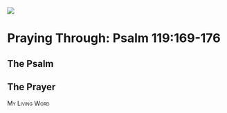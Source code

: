<img class="intro-right" src="/images/art-paris-psalter.jpg">

# Praying Through: Psalm 119:169-176

## The Psalm

## The Prayer

<div style="font-variant: small-caps;">
My Living Word
</div>
